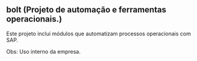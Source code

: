 ## bolt (Projeto de automação e ferramentas operacionais.)

Este projeto inclui módulos que automatizam processos operacionais com SAP.

Obs: Uso interno da empresa.
